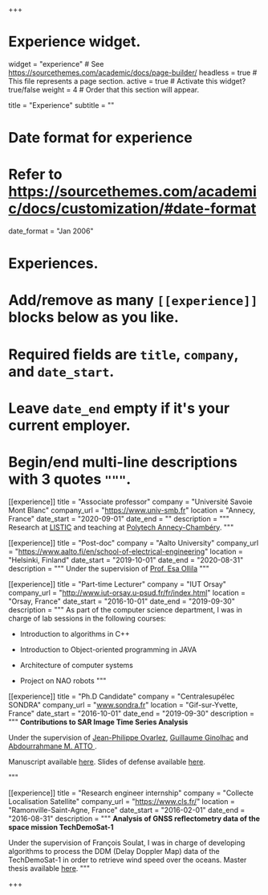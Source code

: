 +++
# Experience widget.
widget = "experience"  # See https://sourcethemes.com/academic/docs/page-builder/
headless = true  # This file represents a page section.
active = true  # Activate this widget? true/false
weight = 4  # Order that this section will appear.

title = "Experience"
subtitle = ""

# Date format for experience
#   Refer to https://sourcethemes.com/academic/docs/customization/#date-format
date_format = "Jan 2006"

# Experiences.
#   Add/remove as many `[[experience]]` blocks below as you like.
#   Required fields are `title`, `company`, and `date_start`.
#   Leave `date_end` empty if it's your current employer.
#   Begin/end multi-line descriptions with 3 quotes `"""`.
[[experience]]
  title = "Associate professor"
  company = "Université Savoie Mont Blanc"
  company_url = "https://www.univ-smb.fr"
  location = "Annecy, France"
  date_start = "2020-09-01"
  date_end = ""
  description = """ Research at [LISTIC](https://www.listic.univ-smb.fr/en/home/) and teaching at [Polytech Annecy-Chambéry](https://www.polytech.univ-smb.fr).
  """

[[experience]]
  title = "Post-doc"
  company = "Aalto University"
  company_url = "https://www.aalto.fi/en/school-of-electrical-engineering"
  location = "Helsinki, Finland"
  date_start = "2019-10-01"
  date_end = "2020-08-31"
  description = """ Under the supervision of [Prof. Esa Ollila](http://users.spa.aalto.fi/esollila/)
  """

[[experience]]
  title = "Part-time Lecturer"
  company = "IUT Orsay"
  company_url = "http://www.iut-orsay.u-psud.fr/fr/index.html"
  location = "Orsay, France"
  date_start = "2016-10-01"
  date_end = "2019-09-30"
  description = """
  As part of the computer science department, I was in charge of lab sessions in the following courses:

  - Introduction to algorithms in C++

  - Introduction to Object-oriented programming in JAVA

  - Architecture of computer systems

  - Project on NAO robots
  """

[[experience]]
  title = "Ph.D Candidate"
  company = "Centralesupélec SONDRA"
  company_url = "www.sondra.fr"
  location = "Gif-sur-Yvette, France"
  date_start = "2016-10-01"
  date_end = "2019-09-30"
  description = """
  **Contributions to SAR Image Time Series Analysis**

  Under the supervision of [Jean-Philippe Ovarlez](http://jeanphilippeovarlez.com/Homepage_de_Ovarlez_Jean-Philippe/Bienvenue.html), [Guillaume Ginolhac](https://www.researchgate.net/profile/Guillaume_Ginolhac) and [Abdourrahmane M. ATTO ](http://am.atto.free.fr/).

  Manuscript available [here](https://tel.archives-ouvertes.fr/tel-02464840). Slides of defense available [here](../talks/These.pdf).

  """

[[experience]]
  title = "Research engineer internship"
  company = "Collecte Localisation Satellite"
  company_url = "https://www.cls.fr/"
  location = "Ramonville-Saint-Agne, France"
  date_start = "2016-02-01"
  date_end = "2016-08-31"
  description = """
  **Analysis of GNSS reflectometry data of the space mission TechDemoSat-1**

  Under the supervision of François Soulat, I was in charge of developing algorithms to process the DDM (Delay Doppler Map) data of the TechDemoSat-1 in order to retrieve wind speed over the oceans.
  Master thesis available [here](report_internship_cls.pdf).
   """

+++
